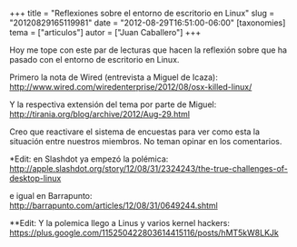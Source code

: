 +++
title = "Reflexiones sobre el entorno de escritorio en Linux"
slug = "20120829165119981"
date = "2012-08-29T16:51:00-06:00"
[taxonomies]
tema = ["articulos"]
autor = ["Juan Caballero"]
+++

Hoy me tope con este par de lecturas que hacen la reflexión sobre que ha
pasado con el entorno de escritorio en Linux.

Primero la nota de Wired (entrevista a Miguel de Icaza):
<a href="http://www.wired.com/wiredenterprise/2012/08/osx-killed-linux/">http://www.wired.com/wiredenterprise/2012/08/osx-killed-linux/</a>

Y la respectiva extensión del tema por parte de Miguel:
<a href="http://tirania.org/blog/archive/2012/Aug-29.html">http://tirania.org/blog/archive/2012/Aug-29.html</a>

Creo que reactivare el sistema de encuestas para ver como esta la
situación entre nuestros miembros. No teman opinar en los comentarios.

\*Edit: en Slashdot ya empezó la polémica:
<a href="http://apple.slashdot.org/story/12/08/31/2324243/the-true-challenges-of-desktop-linux">http://apple.slashdot.org/story/12/08/31/2324243/the-true-challenges-of-desktop-linux</a>

e igual en Barrapunto:
<a href="http://barrapunto.com/articles/12/08/31/0649244.shtml">http://barrapunto.com/articles/12/08/31/0649244.shtml</a>

\*\*Edit: Y la polemica llego a Linus y varios kernel hackers:
<a href="https://plus.google.com/115250422803614415116/posts/hMT5kW8LKJk">https://plus.google.com/115250422803614415116/posts/hMT5kW8LKJk</a>

